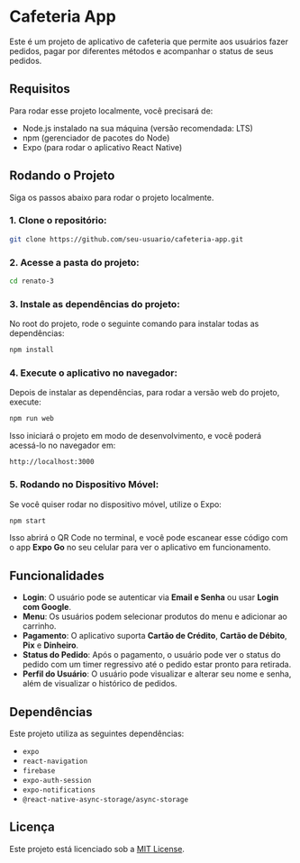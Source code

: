 # Cafeteria App

Este é um projeto de aplicativo de cafeteria que permite aos usuários fazer pedidos, pagar por diferentes métodos e acompanhar o status de seus pedidos.

## Requisitos

Para rodar esse projeto localmente, você precisará de:

- Node.js instalado na sua máquina (versão recomendada: LTS)
- npm (gerenciador de pacotes do Node)
- Expo (para rodar o aplicativo React Native)

## Rodando o Projeto

Siga os passos abaixo para rodar o projeto localmente.

### 1. Clone o repositório:

```bash
git clone https://github.com/seu-usuario/cafeteria-app.git
```

### 2. Acesse a pasta do projeto:

```bash
cd renato-3
```

### 3. Instale as dependências do projeto:

No root do projeto, rode o seguinte comando para instalar todas as dependências:

```bash
npm install
```

### 4. Execute o aplicativo no navegador:

Depois de instalar as dependências, para rodar a versão web do projeto, execute:

```bash
npm run web
```

Isso iniciará o projeto em modo de desenvolvimento, e você poderá acessá-lo no navegador em:

```
http://localhost:3000
```

### 5. Rodando no Dispositivo Móvel:

Se você quiser rodar no dispositivo móvel, utilize o Expo:

```bash
npm start
```

Isso abrirá o QR Code no terminal, e você pode escanear esse código com o app **Expo Go** no seu celular para ver o aplicativo em funcionamento.

## Funcionalidades

- **Login**: O usuário pode se autenticar via **Email e Senha** ou usar **Login com Google**.
- **Menu**: Os usuários podem selecionar produtos do menu e adicionar ao carrinho.
- **Pagamento**: O aplicativo suporta **Cartão de Crédito**, **Cartão de Débito**, **Pix** e **Dinheiro**.
- **Status do Pedido**: Após o pagamento, o usuário pode ver o status do pedido com um timer regressivo até o pedido estar pronto para retirada.
- **Perfil do Usuário**: O usuário pode visualizar e alterar seu nome e senha, além de visualizar o histórico de pedidos.

## Dependências

Este projeto utiliza as seguintes dependências:

- `expo`
- `react-navigation`
- `firebase`
- `expo-auth-session`
- `expo-notifications`
- `@react-native-async-storage/async-storage`

## Licença

Este projeto está licenciado sob a [MIT License](LICENSE).
